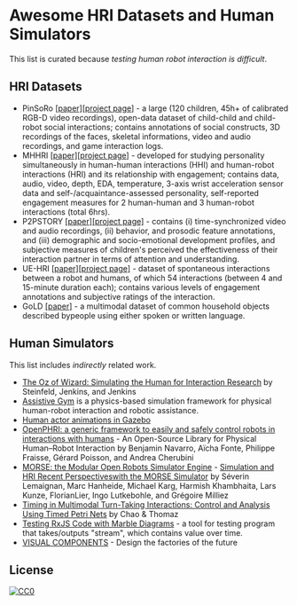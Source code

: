 # Awesome HRI Datasets and Human Simulators

This list is curated because _testing human robot interaction is difficult_.

## HRI Datasets

- PinSoRo [[paper]](https://journals.plos.org/plosone/article?id=10.1371/journal.pone.0205999)[[project page]](https://freeplay-sandbox.github.io/) - a large (120 children, 45h+ of calibrated RGB-D video recordings), open-data dataset of child-child and child-robot social interactions; contains annotations of social constructs, 3D recordings of the faces, skeletal informations, video and audio recordings, and game interaction logs.
- MHHRI [[paper]](https://ieeexplore.ieee.org/document/8003432)[[project page]](https://www.cl.cam.ac.uk/research/rainbow/projects/mhhri/) - developed for studying personality simultaneously in human-human interactions (HHI) and human-robot interactions (HRI) and its relationship with engagement; contains data, audio, video, depth, EDA, temperature, 3-axis wrist acceleration sensor data and self-/acquaintance-assessed personality, self-reported engagement measures for 2 human-human and 3 human-robot interactions (total 6hrs).
- P2PSTORY [[paper]](https://dl.acm.org/doi/pdf/10.1145/3173574.3174008)[[project page]](https://www.media.mit.edu/projects/p2pstory/overview/) - contains (i) time-synchronized video and audio recordings, (ii) behavior, and prosodic feature annotations, and (iii) demographic and socio-emotional development profiles, and subjective measures of children's perceived the effectiveness of their interaction partner in terms of attention and understanding.
- UE-HRI [[paper]](https://dl.acm.org/doi/pdf/10.1145/3136755.3136814)[[project page]](http://www.tsi.telecom-paristech.fr/aao/en/2017/05/18/ue-hri-dataset/) - dataset of spontaneous interactions between a robot and humans, of which 54 interactions (between 4 and 15-minute duration each); contains various levels of engagement annotations and subjective ratings of the interaction.
- GoLD [[paper]](https://arxiv.org/pdf/2007.14987.pdf) - a multimodal dataset of common household objects described bypeople using either spoken or written language.

## Human Simulators

This list includes _indirectly_ related work.

- [The Oz of Wizard: Simulating the Human for Interaction Research](https://dl.acm.org/doi/pdf/10.1145/1514095.1514115) by Steinfeld, Jenkins, and Jenkins
- [Assistive Gym](https://github.com/Healthcare-Robotics/assistive-gym) is a physics-based simulation framework for physical human-robot interaction and robotic assistance.
- [Human actor animations in Gazebo](http://gazebosim.org/tutorials?tut=actor)
- [OpenPHRI: a generic framework to easily and safely control robots in interactions with humans](https://github.com/open-phri/open-phri) - An Open-Source Library for Physical Human–Robot Interaction by Benjamin Navarro, Aïcha Fonte, Philippe Fraisse, Gérard Poisson, and Andrea Cherubini
- [MORSE: the Modular Open Robots Simulator Engine](https://github.com/morse-simulator/morse) - [Simulation and HRI Recent Perspectiveswith the MORSE Simulator](https://pub.uni-bielefeld.de/download/2685211/2702024) by Séverin Lemaignan, Marc Hanheide, Michael Karg, Harmish Khambhaita, Lars Kunze, FlorianLier, Ingo Lutkebohle, and Grégoire Milliez
- [Timing in Multimodal Turn-Taking Interactions: Control and Analysis Using Timed Petri Nets](https://dl.acm.org/doi/pdf/10.5898/JHRI.1.1.Chao) by Chao & Thomaz
- [Testing RxJS Code with Marble Diagrams](https://rxjs-dev.firebaseapp.com/guide/testing/marble-testing) - a tool for testing program that takes/outputs "stream", which contains value over time.
- [VISUAL COMPONENTS](https://www.visualcomponents.com/) - Design the factories of the future

## License

[![CC0](https://licensebuttons.net/p/zero/1.0/88x31.png)](http://creativecommons.org/publicdomain/zero/1.0/)
